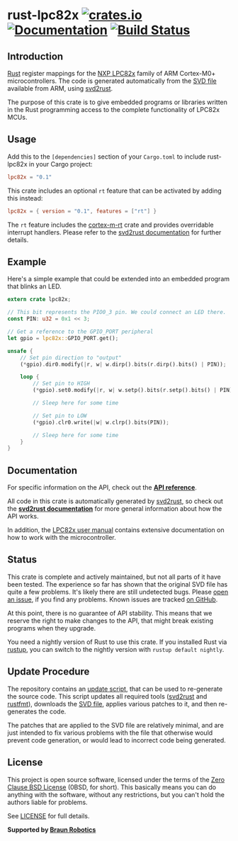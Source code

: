 # rust-lpc82x [![crates.io](https://img.shields.io/crates/v/lpc82x.svg)](https://crates.io/crates/lpc82x) [![Documentation](https://docs.rs/lpc82x/badge.svg)](https://docs.rs/lpc82x) [![Build Status](https://travis-ci.org/braun-robotics/rust-lpc82x.svg?branch=master)](https://travis-ci.org/braun-robotics/rust-lpc82x)

## Introduction

[Rust] register mappings for the [NXP LPC82x] family of ARM Cortex-M0+ microcontrollers. The code is generated automatically from the [SVD file] available from ARM, using [svd2rust].

The purpose of this crate is to give embedded programs or libraries written in the Rust programming access to the complete functionality of LPC82x MCUs.

## Usage

Add this to the `[dependencies]` section of your `Cargo.toml` to include rust-lpc82x in your Cargo project:

``` toml
lpc82x = "0.1"
```

This crate includes an optional `rt` feature that can be activated by adding this instead:

``` toml
lpc82x = { version = "0.1", features = ["rt"] }
```

The `rt` feature includes the [cortex-m-rt] crate and provides overridable interrupt handlers. Please refer to the [svd2rust documentation] for further details.

## Example

Here's a simple example that could be extended into an embedded program that blinks an LED.

``` rust
extern crate lpc82x;

// This bit represents the PIO0_3 pin. We could connect an LED there.
const PIN: u32 = 0x1 << 3;

// Get a reference to the GPIO_PORT peripheral
let gpio = lpc82x::GPIO_PORT.get();

unsafe {
    // Set pin direction to "output"
    (*gpio).dir0.modify(|r, w| w.dirp().bits(r.dirp().bits() | PIN));

    loop {
        // Set pin to HIGH
        (*gpio).set0.modify(|r, w| w.setp().bits(r.setp().bits() | PIN));

        // Sleep here for some time

        // Set pin to LOW
        (*gpio).clr0.write(|w| w.clrp().bits(PIN));

        // Sleep here for some time
    }
}
```

## Documentation

For specific information on the API, check out the **[API reference]**.

All code in this crate is automatically generated by [svd2rust], so check out the **[svd2rust documentation]** for more general information about how the API works.

In addition, the [LPC82x user manual] contains extensive documentation on how to work with the microcontroller.

## Status

This crate is complete and actively maintained, but not all parts of it have been tested. The experience so far has shown that the original SVD file has quite a few problems. It's likely there are still undetected bugs. Please [open an issue], if you find any problems. Known issues are tracked [on GitHub][list of open issues].

At this point, there is no guarantee of API stability. This means that we reserve the right to make changes to the API, that might break existing programs when they upgrade.

You need a nightly version of Rust to use this crate. If you installed Rust via [rustup], you can switch to the nightly version with `rustup default nightly`.

## Update Procedure

The repository contains an [update script], that can be used to re-generate the source code. This script updates all required tools ([svd2rust] and [rustfmt]), downloads the [SVD file], applies various patches to it, and then re-generates the code.

The patches that are applied to the SVD file are relatively minimal, and are just intended to fix various problems with the file that otherwise would prevent code generation, or would lead to incorrect code being generated.


## License

This project is open source software, licensed under the terms of the [Zero Clause BSD License][Zero Clause BSD License] (0BSD, for short). This basically means you can do anything with the software, without any restrictions, but you can't hold the authors liable for problems.

See [LICENSE] for full details.


**Supported by [Braun Robotics]**


[Rust]: https://www.rust-lang.org/
[NXP LPC82x]: http://www.nxp.com/products/microcontrollers-and-processors/arm-based-processors-and-mcus/lpc-cortex-m-mcus/lpc800-series-cortex-m0-plus-mcus/low-cost-microcontrollers-mcus-based-on-arm-cortex-m0-plus-cores:LPC82X
[SVD file]: http://ds.arm.com/media/resources/db/chip/nxp/lpc824m201jdh20/LPC82x.svd
[svd2rust]: https://crates.io/crates/svd2rust
[cortex-m-rt]: https://crates.io/crates/cortex-m-rt
[svd2rust documentation]: https://docs.rs/svd2rust/0.11.4/svd2rust/
[API reference]: https://docs.rs/lpc82x
[LPC82x user manual]: https://www.nxp.com/docs/en/user-guide/UM10800.pdf
[open an issue]: https://github.com/braun-robotics/rust-lpc82x/issues/new
[list of open issues]: https://github.com/braun-robotics/rust-lpc82x/issues
[rustup]: https://rustup.rs/
[update script]: https://github.com/braun-robotics/rust-lpc82x/blob/master/scripts/update
[rustfmt]: https://crates.io/crates/rustfmt
[Zero Clause BSD License]: https://opensource.org/licenses/FPL-1.0.0
[LICENSE]: https://github.com/braun-robotics/rust-lpc82x/blob/master/LICENSE
[Braun Robotics]: https://braun-robotics.com/
